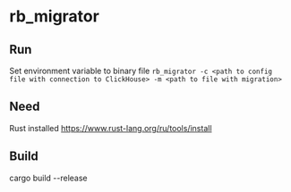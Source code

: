 # rb_migrator
## Run
Set environment variable to binary file
```rb_migrator -c <path to config file with connection to ClickHouse> -m <path to file with migration>```

## Need

  Rust installed 
  https://www.rust-lang.org/ru/tools/install
## Build
cargo build --release
